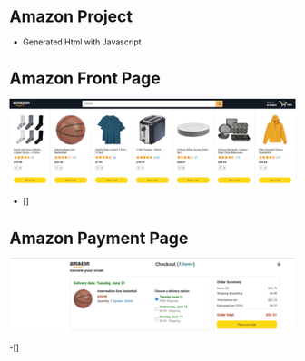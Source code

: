 # Amazon Project
- Generated Html with Javascript
# Amazon Front Page 
<img class="amazon-Js-Payment-System" src="./images/README/Amazon FrontPage.png" alt="AmazonSystemFrontPage">

- []
# Amazon Payment Page
<img class="amazon-Js-Payment-System" src="./images/README/Amazon Payment Page.png" alt="AmazonSystemPaymentPage">

-[]
